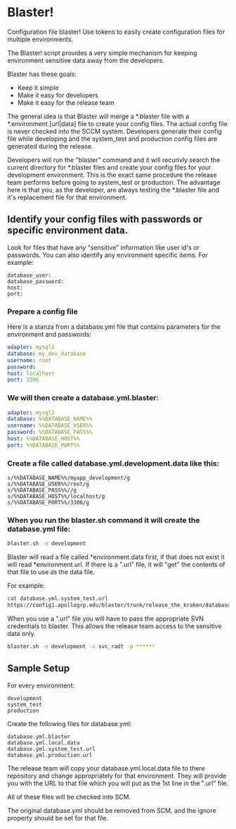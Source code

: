 # Blaster!

Configuration file blaster!  Use tokens to easily create configuration files for multiple environments.

The Blaster! script provides a very simple mechanism for keeping environment sensitive data away from the developers.

Blaster has these goals:

* Keep it simple
* Make it easy for developers
* Make it easy for the release team

The general idea is that Blaster will merge a *.blaster file with a *.environment.[url|data] file to create your config files. The actual config file is never checked into the SCCM system. Developers generate their config file while developing and the system_test and production config files are generated during the release.

Developers will run the "blaster" command and it will recurivly search the current directory for *.blaster files and create your config files for your development environment. This is the exact same procedure the release team performs before going to system_test or production. The advantage here is that you, as the developer, are always testing the *.blaster file and it's replacement file for that environment.

## Identify your config files with passwords or specific environment data.

Look for files that have any "sensitive" information like user id's or passwords.  You can also identify any environment specific items.  For example:

```
database_user:
database_password:
host:
port:
```

### Prepare a config file

Here is a stanza from a database.yml file that contains parameters for the environment and passwords:

```yaml
adapter: mysql2
database: my_dev_database
username: root
password:
host: localhost
port: 3306
```

### We will then create a database.yml.blaster:

```yaml
adapter: mysql2
database: %%DATABASE_NAME%%
username: %%DATABASE_USER%%
password: %%DATABASE_PASS%%
host: %%DATABASE_HOST%%
port: %%DATABASE_PORT%%
```
### Create a file called database.yml.development.data like this:

```
s/%%DATABASE_NAME%%/myapp_development/g
s/%%DATABASE_USER%%/root/g
s/%%DATABASE_PASS%%//g
s/%%DATABASE_HOST%%/localhost/g
s/%%DATABASE_PORT%%/3306/g
````
### When you run the blaster.sh command it will create the database.yml file:

```bash
blaster.sh -e development
```
Blaster will read a file called *environment.data first, if that does not exist it will read *environment.url. If there is a ".url" file, it will "get" the contents of that file to use as the data file.

For example:

```bash
cat database.yml.system_test.url
https://config1.apollogrp.edu/blaster/trunk/release_the_kraken/database.yml.system_test.data
```

When you use a ".url" file you will have to pass the appropriate SVN credentials to blaster. This allows the release team access to the sensitive data only.

```bash
blaster.sh -e development -u svc_radt -p ******
```

## Sample Setup

For every environment:

    development
    system_test
    production

Create the following files for database.yml:

    database.yml.blaster
    database.yml.local.data
    database.yml.system_test.url
    database.yml.production.url

The release team will copy your database.yml.local.data file to there repository and change appropriately for that environment. They will provide you with the URL to that file which you will put as the 1st line in the ".url" file.

All of these files will be checked into SCM.

The original database.yml should be removed from SCM, and the ignore property should be set for that file.



